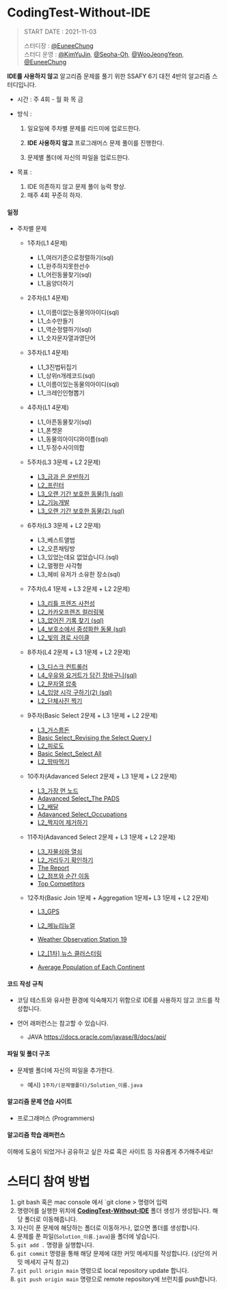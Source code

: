 # CodingTest-Without-IDE
> START DATE : 2021-11-03
>
> 스터디장 : [@EuneeChung](https://github.com/EuneeChung)  
> 스터디 운영 : [@KimYuJin](https://github.com/yujin-kim-92), [@Seoha-Oh](https://github.com/Seoha-Oh), [@WooJeongYeon](https://github.com/WooJeongYeon), [@EuneeChung](https://github.com/EuneeChung)

**IDE를 사용하지 않고** 알고리즘 문제를 풀기 위한 SSAFY 6기 대전 4반의 알고리즘 스터디입니다.

- 시간 : 주 4회 - 월 화 목 금

- 방식 :  

  1. 일요일에 주차별 문제를 리드미에 업로드한다.

  2. **IDE 사용하지 않고** 프로그래머스 문제 풀이를 진행한다.

  3. 문제별 폴더에 자신의 파일을 업로드한다.

- 목표 :

  1. IDE 의존하지 않고 문제 풀이 능력 향상.
  2. 매주 4회 꾸준히 하자.

#### **일정**

- 주차별 문제

   - 1주차(L1 4문제)
      - L1_여러기준으로정렬하기(sql)
      - L1_완주하지못한선수
      - L1_어린동물찾기(sql)
      - L1_음양더하기
     
  - 2주차(L1 4문제)
    - L1_이름이없는동물의아이디(sql)
    - L1_소수만들기
    - L1_역순정렬하기(sql)
    - L1_숫자문자열과영단어
    
  - 3주차(L1 4문제)
    - L1_3진법뒤집기
    - L1_상위n개레코드(sql)
    - L1_이름이있는동물의아이디(sql)
    - L1_크레인인형뽑기
    
  - 4주차(L1 4문제)
     - L1_아픈동물찾기(sql)
     - L1_폰켓몬
     - L1_동물의아이디와이름(sql)
     - L1_두정수사이의합
     
  - 5주차(L3 3문제 + L2 2문제)
     - <a href="https://programmers.co.kr/learn/courses/30/lessons/86053">L3_금과 은 운반하기</a>
     - <a href="https://programmers.co.kr/learn/courses/30/lessons/42587">L2_프린터</a>
     - <a href="https://programmers.co.kr/learn/courses/30/lessons/59044">L3_오랜 기간 보호한 동물(1) (sql)</a>
     - <a href="https://programmers.co.kr/learn/courses/30/lessons/42586">L2_기능개발</a>
     - <a href="https://programmers.co.kr/learn/courses/30/lessons/59411">L3_오랜 기간 보호한 동물(2) (sql)</a>
     
  - 6주차(L3 3문제 + L2 2문제)
      - L3_베스트앨범
      - L2_오픈채팅방
      - L3_있었는데요 없었습니다.(sql)
      - L2_멀쩡한 사각형
      - L3_헤비 유저가 소유한 장소(sql)
      
  - 7주차(L4 1문제 + L3 2문제 + L2 2문제)
      - <a href="https://programmers.co.kr/learn/courses/30/lessons/1836">L3_리틀 프렌즈 사천성</a>
      - <a href="https://programmers.co.kr/learn/courses/30/lessons/1829">L2_카카오프렌즈 컬러링북</a>
      - <a href="https://programmers.co.kr/learn/courses/30/lessons/59042">L3_없어진 기록 찾기 (sql)</a>
      - <a href="https://programmers.co.kr/learn/courses/30/lessons/59045">L4_보호소에서 중성화한 동물 (sql)</a>
      - <a href="https://programmers.co.kr/learn/courses/30/lessons/86052">L2_빛의 경로 사이클</a>
      
  - 8주차(L4 2문제 + L3 1문제 + L2 2문제)
      - <a href="https://programmers.co.kr/learn/courses/30/lessons/42627">L3_디스크 컨트롤러</a>
      - <a href="https://programmers.co.kr/learn/courses/30/lessons/62284">L4_우유와 요거트가 담긴 장바구니(sql) </a>
      - <a href="https://programmers.co.kr/learn/courses/30/lessons/60057">L2_문자열 압축</a>
      - <a href="https://programmers.co.kr/learn/courses/30/lessons/59413">L4_입양 시각 구하기(2) (sql)</a>
      - <a href="https://programmers.co.kr/learn/courses/30/lessons/1835">L2_단체사진 찍기</a>
      
  - 9주차(Basic Select 2문제 + L3 1문제 + L2 2문제)
     - [L3_거스름돈](https://programmers.co.kr/learn/courses/30/lessons/12907)
     - [Basic Select_Revising the Select Query I](https://www.hackerrank.com/challenges/revising-the-select-query/problem?isFullScreen=true)
     - [L2_피로도](https://programmers.co.kr/learn/courses/30/lessons/87946)
     - [Basic Select_Select All](https://www.hackerrank.com/challenges/select-all-sql/problem?isFullScreen=true)
     - [L2_땅따먹기](https://programmers.co.kr/learn/courses/30/lessons/12913)
     
  - 10주차(Adavanced Select 2문제 + L3 1문제 + L2 2문제)
     - [L3_가장 먼 노드](https://programmers.co.kr/learn/courses/30/lessons/49189)
     - [Adavanced Select_The PADS](https://www.hackerrank.com/challenges/the-pads/problem?isFullScreen=true)
     - [L2_배달](https://programmers.co.kr/learn/courses/30/lessons/12978)
     - [Adavanced Select_Occupations](https://www.hackerrank.com/challenges/occupations/problem?isFullScreen=true)
     - [L2_짝지어 제거하기](https://programmers.co.kr/learn/courses/30/lessons/12973)
     
  - 11주차(Adavanced Select 2문제 + L3 1문제 + L2 2문제)
     
     - [L3_자물쇠와 열쇠](https://programmers.co.kr/learn/courses/30/lessons/60059)
     - [L2_거리두기 확인하기](https://programmers.co.kr/learn/courses/30/lessons/81302)
     - [The Report](https://www.hackerrank.com/challenges/the-report/problem?isFullScreen=true)
     - [L2_점프와 순간 이동](https://programmers.co.kr/learn/courses/30/lessons/12980)
     - [Top Competitors](https://www.hackerrank.com/challenges/full-score/problem?isFullScreen=true)
     
  - 12주차(Basic Join 1문제 + Aggregation 1문제+ L3 1문제 + L2 2문제)
  
     - [L3_GPS](https://programmers.co.kr/learn/courses/30/lessons/1837)
  
     - [L2_메뉴리뉴얼](https://programmers.co.kr/learn/courses/30/lessons/72411)
  
     - [Weather Observation Station 19](https://www.hackerrank.com/challenges/weather-observation-station-19/problem?isFullScreen=true)
  
     - [L2_[1차] 뉴스 클러스터링](https://programmers.co.kr/learn/courses/30/lessons/17677)
  
     - [Average Population of Each Continent](https://www.hackerrank.com/challenges/average-population-of-each-continent/problem?isFullScreen=true)
  
       

#### **코드 작성 규칙**

- 코딩 테스트와 유사한 환경에 익숙해지기 위함으로 IDE를 사용하지 않고 코드를 작성합니다.

- 언어 래퍼런스는 참고할 수 있습니다.

  - JAVA https://docs.oracle.com/javase/8/docs/api/

    

#### **파일 및 폴더 구조**

- 문제별 폴더에 자신의 파일을 추가한다.

  - 예시) `1주차/(문제별폴더)/Solution_이름.java`

    

#### **알고리즘 문제 연습 사이트**

- 프로그래머스 (Programmers)

  

#### **알고리즘 학습 래퍼런스**

이해에 도움이 되었거나 공유하고 싶은 자료 혹은 사이트 등 자유롭게 추가해주세요!

# **스터디 참여 방법**

1. git bash 혹은 mac console 에서 `git clone > 명령어 입력
2. 명령어를 실행한 위치에 **[CodingTest-Without-IDE](https://github.com/S6-Daejeon4-Study/CodingTest-Without-IDE)** 폴더 생성가 생성됩니다. 해당 폴더로 이동해줍니다.
3. 자신이 푼 문제에 해당하는 폴더로 이동하거나, 없으면 폴더를 생성합니다.
4. 문제를 푼 파일(`Solution_이름.java`)을 폴더에 넣습니다.
5. `git add .` 명령을 실행합니다.
6. `git commit` 명령을 통해 해당 문제에 대한 커밋 메세지를 작성합니다. (상단의 커밋 메세지 규칙 참고)
7. `git pull origin main` 명령으로 local repository update 합니다.
8. `git push origin main` 명령으로 remote repository에 브런치를 push합니다.

